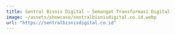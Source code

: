 ```yaml
---
title: Sentral Bisnis Digital — Semangat Transformasi Digital
image: ~/assets/showcase/sentralbisnisdigital.co.id.webp
url: "https://sentralbisnisdigital.co.id"
---
```

